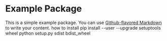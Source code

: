 # Example Package
This is a simple example package. You can use
[Github-flavored Markdown](https://guides.github.com/features/mastering-markdown/)
to write your content.
how to install
pip install --user --upgrade setuptools wheel
python setup.py sdist bdist_wheel
